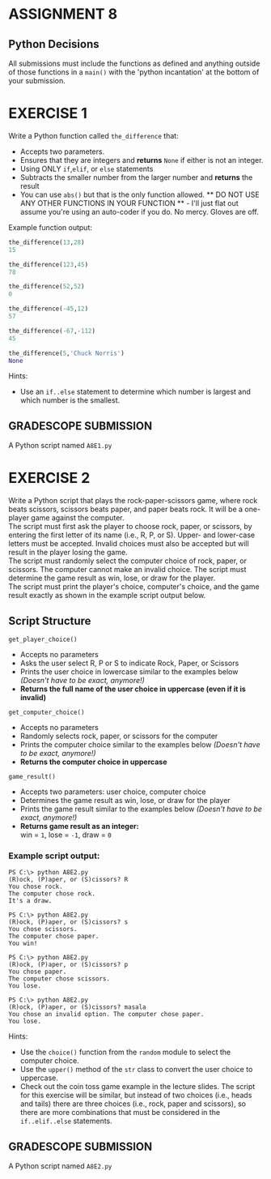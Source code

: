 # ASSIGNMENT 8
## Python Decisions

All submissions must include the functions as defined and anything outside of those functions in a `main()` with the 'python incantation' at the bottom of your submission.  

# EXERCISE 1

Write a Python function called `the_difference` that: 
* Accepts two parameters.  
* Ensures that they are integers and **returns** `None` if either is not an integer.
* Using ONLY `if`,`elif`, or `else` statements 
* Subtracts the smaller number from the larger number and **returns** the result
* You can use `abs()` but that is the only function allowed.  ** DO NOT USE ANY OTHER FUNCTIONS IN YOUR FUNCTION ** - I'll just flat out assume you're using an auto-coder if you do.  No mercy.  Gloves are off.  

Example function output:

```python
the_difference(13,28)
15
```
```python
the_difference(123,45)
78
```
```python
the_difference(52,52)
0
```
```python
the_difference(-45,12)
57
```
```python
the_difference(-67,-112)
45
```
```python
the_difference(5,'Chuck Norris')
None
```


Hints:
* Use an `if..else` statement to determine which number is largest and which number is the smallest.

## GRADESCOPE SUBMISSION
A Python script named `A8E1.py`

# EXERCISE 2

Write a Python script that plays the rock-paper-scissors game, where rock beats scissors, scissors beats paper, and paper beats rock. It will be a one-player game against the computer.  
The script must first ask the player to choose rock, paper, or scissors, by entering the first letter of its name (i.e., R, P, or S). Upper- and lower-case letters must be accepted. Invalid choices must also be accepted but will result in the player losing the game.  
The script must randomly select the computer choice of rock, paper, or scissors. The computer cannot make an invalid choice. The script must determine the game result as win, lose, or draw for the player.  
The script must print the player's choice, computer's choice, and the game result exactly as
shown in the example script output below.

## Script Structure


`get_player_choice()`  
* Accepts no parameters
* Asks the user select R, P or S to indicate Rock, Paper, or Scissors
* Prints the user choice in lowercase similar to the examples below *(Doesn't have to be exact, anymore!)*
* **Returns the full name of the user choice in uppercase (even if it is invalid)**

`get_computer_choice()`  
* Accepts no parameters
* Randomly selects rock, paper, or scissors for the computer
* Prints the computer choice similar to the examples below *(Doesn't have to be exact, anymore!)*
* **Returns the computer choice in uppercase**

`game_result()`  
* Accepts two parameters: user choice, computer choice
* Determines the game result as win, lose, or draw for the player
* Prints the game result similar to the examples below *(Doesn't have to be exact, anymore!)*
* **Returns game result as an integer:**  
win = `1`, lose = `-1`, draw = `0`

### Example script output:

```
PS C:\> python A8E2.py
(R)ock, (P)aper, or (S)cissors? R
You chose rock.
The computer chose rock.
It's a draw.
```

```
PS C:\> python A8E2.py
(R)ock, (P)aper, or (S)cissors? s
You chose scissors.
The computer chose paper.
You win!
```
```
PS C:\> python A8E2.py
(R)ock, (P)aper, or (S)cissors? p
You chose paper.
The computer chose scissors.
You lose.
```
```
PS C:\> python A8E2.py
(R)ock, (P)aper, or (S)cissors? masala
You chose an invalid option. The computer chose paper.
You lose.
```

Hints:
* Use the `choice()` function from the `random` module to select the computer choice.
* Use the `upper()` method of the `str` class to convert the user choice to uppercase.
* Check out the coin toss game example in the lecture slides. The script for this exercise will be similar, but instead of two choices (i.e., heads and tails) there are three choices (i.e., rock, paper and scissors), so there are more combinations that must be considered in the `if..elif..else` statements.


## GRADESCOPE SUBMISSION
A Python script named `A8E2.py`